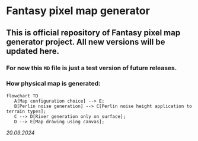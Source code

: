 # Fantasy pixel map generator


## This is official repository of Fantasy pixel map generator project. All new versions will be updated here.

### For now this `MD` file is just a test version of future releases.

### How physical map is generated:


```mermaid
flowchart TD
   A[Map configuration choice] --> E;
   B[Perlin noise generation] --> C[Perlin noise height application to terrain types];
   C --> D[River generation only on surface];
   D --> E[Map drawing using canvas];
```

_20.09.2024_
